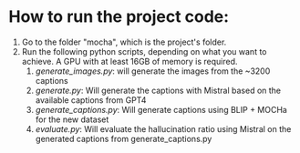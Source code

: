 # How to run the project code:
1. Go to the folder "mocha", which is the project's folder.
2. Run the following python scripts, depending on what you want to achieve. A GPU with at least 16GB of memory is required.
   1. _generate_images.py_: will generate the images from the ~3200 captions
   2. _generate.py_: Will generate the captions with Mistral based on the available captions from GPT4
   3. _generate_captions.py_: Will generate captions using BLIP + MOCHa for the new dataset
   4. _evaluate.py_: Will evaluate the hallucination ratio using Mistral on the generated captions from generate_captions.py